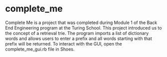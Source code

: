 # complete_me

Complete Me is a project that was completed during Module 1 of the Back End Engineering program at the Turing School. This project introduced us to the concept of a retrieval trie. The program imports a list of dictionary words and allows users to enter a prefix and all words starting with that prefix will be returned. To interact with the GUI, open the complete_me_gui.rb file in Shoes.
